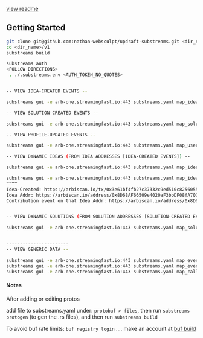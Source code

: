 [view readme](https://github.com/nathan-websculpt/updraft-substreams/tree/main/v1)

## Getting Started
```bash
git clone git@github.com:nathan-websculpt/updraft-substreams.git <dir_name>
cd <dir_name>/v1
substreams build

substreams auth
<FOLLOW DIRECTIONS>
 . ./.substreams.env <AUTH_TOKEN_NO_QUOTES>


-- VIEW IDEA-CREATED EVENTS --

substreams gui -e arb-one.streamingfast.io:443 substreams.yaml map_idea_created -s 345976339 -t +1

-- VIEW SOLUTION-CREATED EVENTS --

substreams gui -e arb-one.streamingfast.io:443 substreams.yaml map_solution_created -s 346190110 -t +1

-- VIEW PROFILE-UPDATED EVENTS --

substreams gui -e arb-one.streamingfast.io:443 substreams.yaml map_user_updated -s 345846756 -t +100

-- VIEW DYNAMIC IDEAS (FROM IDEA ADDRESSES [IDEA-CREATED EVENTS]) --

substreams gui -e arb-one.streamingfast.io:443 substreams.yaml map_idea_events --limit-processed-blocks 600000 -s 345949351 -t +2

substreams gui -e arb-one.streamingfast.io:443 substreams.yaml map_idea_events --limit-processed-blocks 600000 --start-block 345976339 --stop-block 346012422
^^^^
Idea-Created: https://arbiscan.io/tx/0x3e61bf4fb27c37332c9ed510c8256055a96a3ecb768bf33fc86e899cb113e0f6#eventlog
Idea Addr: https://arbiscan.io/address/0x8D68AF66509e4020aF3bbDF08fA70D56Dad92005
Contribution event on that Idea Addr: https://arbiscan.io/address/0x8D68AF66509e4020aF3bbDF08fA70D56Dad92005#events


-- VIEW DYNAMIC SOLUTIONS (FROM SOLUTION ADDRESSES [SOLUTION-CREATED EVENTS]) --

substreams gui -e arb-one.streamingfast.io:443 substreams.yaml map_solution_events --limit-processed-blocks 800000 --start-block 346190109 --stop-block 346261880


-----------------------
-- VIEW GENERIC DATA --

substreams gui -e arb-one.streamingfast.io:443 substreams.yaml map_events -s 345473248 -t +1
substreams gui -e arb-one.streamingfast.io:443 substreams.yaml map_events_calls -s 345473248 -t +1
substreams gui -e arb-one.streamingfast.io:443 substreams.yaml map_calls -s 345473248 -t +1

```

#### Notes

After adding or editing protos

add file to substreams.yaml under: `protobuf > files`, then run `substreams protogen` (to gen the .rs files), and then run `substreams build`

To avoid buf rate limits: `buf registry login` .... make an account at [buf build](https://buf.build/)
